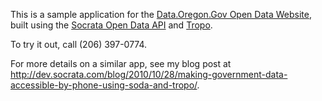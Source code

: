 This is a sample application for the [Data.Oregon.Gov Open Data Website](http://data.oregon.gov), built using the [Socrata Open Data API](http://dev.socrata.com) and [Tropo](http://www.tropo.com).

To try it out, call (206) 397-0774.

For more details on a similar app, see my blog post at http://dev.socrata.com/blog/2010/10/28/making-government-data-accessible-by-phone-using-soda-and-tropo/.
